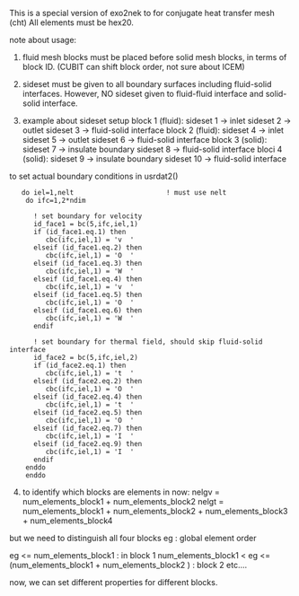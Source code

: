 This is a special version of exo2nek to for conjugate heat transfer mesh (cht)
All elements must be hex20.

note about usage:
1. fluid mesh blocks must be placed before solid mesh blocks, in terms of block ID.
(CUBIT can shift block order, not sure about ICEM)

2. sideset must be given to all boundary surfaces including fluid-solid interfaces.
However, NO sideset given to fluid-fluid interface and solid-solid interface.

3. example about sideset setup
block 1 (fluid):  sideset 1 -> inlet
                  sideset 2 -> outlet
				  sideset 3 -> fluid-solid interface
block 2 (fluid):  sideset 4 -> inlet
                  sideset 5 -> outlet
                  sideset 6 -> fluid-solid interface
block 3 (solid):  sideset 7 -> insulate boundary
                  sideset 8 -> fluid-solid interface
bloci 4 (solid):  sideset 9 -> insulate boundary
                  sideset 10 -> fluid-solid interface

to set actual boundary conditions
in usrdat2()

       do iel=1,nelt                       ! must use nelt
        do ifc=1,2*ndim 
          
          ! set boundary for velocity
          id_face1 = bc(5,ifc,iel,1)       
          if (id_face1.eq.1) then 
             cbc(ifc,iel,1) = 'v  '
          elseif (id_face1.eq.2) then
             cbc(ifc,iel,1) = 'O  '
          elseif (id_face1.eq.3) then
             cbc(ifc,iel,1) = 'W  '
	      elseif (id_face1.eq.4) then
             cbc(ifc,iel,1) = 'v  '
          elseif (id_face1.eq.5) then
             cbc(ifc,iel,1) = 'O  '
          elseif (id_face1.eq.6) then
             cbc(ifc,iel,1) = 'W  '
          endif
          
          ! set boundary for thermal field, should skip fluid-solid interface
          id_face2 = bc(5,ifc,iel,2)
          if (id_face2.eq.1) then 
             cbc(ifc,iel,1) = 't  '
          elseif (id_face2.eq.2) then
             cbc(ifc,iel,1) = 'O  '
	      elseif (id_face2.eq.4) then
             cbc(ifc,iel,1) = 't  '
          elseif (id_face2.eq.5) then
             cbc(ifc,iel,1) = 'O  '
          elseif (id_face2.eq.7) then
             cbc(ifc,iel,1) = 'I  '
          elseif (id_face2.eq.9) then
             cbc(ifc,iel,1) = 'I  '
          endif
        enddo
        enddo

		
4. to identify which blocks are elements in
now:
nelgv = num_elements_block1 + num_elements_block2
nelgt =  num_elements_block1 + num_elements_block2 +  num_elements_block3 + num_elements_block4

but we need to distinguish all four blocks
eg : global element order

eg <= num_elements_block1 : in block 1
num_elements_block1 < eg <= (num_elements_block1 + num_elements_block2 ) : block 2
etc....

now, we can set different properties for different blocks.

